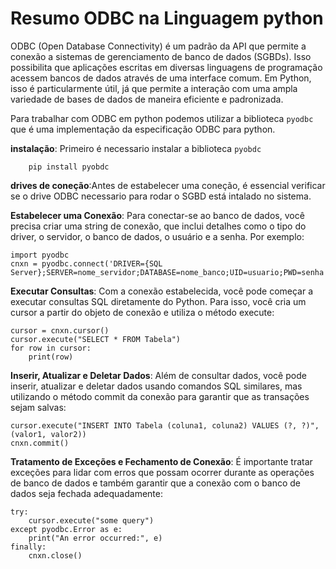 
# Resumo ODBC na Linguagem python

ODBC (Open Database Connectivity) é um padrão da API que permite a conexão a sistemas de gerenciamento de banco de dados (SGBDs). Isso possibilita que aplicações escritas em diversas linguagens de programação acessem bancos de dados através de uma interface comum. Em Python, isso é particularmente útil, já que permite a interação com uma ampla variedade de bases de dados de maneira eficiente e padronizada.

Para trabalhar com ODBC em python podemos utilizar a biblioteca `pyodbc` que é uma implementação da especificação ODBC para python.

__instalação__: Primeiro é necessario instalar a biblioteca `pyobdc`
        
        pip install pyobdc

__drives de coneção__:Antes de estabelecer uma coneção, é essencial verificar se o drive ODBC necessario para rodar o SGBD está intalado no sistema.

__Estabelecer uma Conexão__: Para conectar-se ao banco de dados, você precisa criar uma string de conexão, que inclui detalhes como o tipo do driver, o servidor, o banco de dados, o usuário e a senha. Por exemplo:


    import pyodbc
    cnxn = pyodbc.connect('DRIVER={SQL Server};SERVER=nome_servidor;DATABASE=nome_banco;UID=usuario;PWD=senha')


__Executar Consultas__: Com a conexão estabelecida, você pode começar a executar consultas SQL diretamente do Python. Para isso, você cria um cursor a partir do objeto de conexão e utiliza o método execute:

    cursor = cnxn.cursor()
    cursor.execute("SELECT * FROM Tabela")
    for row in cursor:
        print(row)

__Inserir, Atualizar e Deletar Dados__: Além de consultar dados, você pode inserir, atualizar e deletar dados usando comandos SQL similares, mas utilizando o método commit da conexão para garantir que as transações sejam salvas:


    cursor.execute("INSERT INTO Tabela (coluna1, coluna2) VALUES (?, ?)", (valor1, valor2))
    cnxn.commit()

__Tratamento de Exceções e Fechamento de Conexão__: É importante tratar exceções para lidar com erros que possam ocorrer durante as operações de banco de dados e também garantir que a conexão com o banco de dados seja fechada adequadamente:

    try:
        cursor.execute("some query")
    except pyodbc.Error as e:
        print("An error occurred:", e)
    finally:
        cnxn.close()